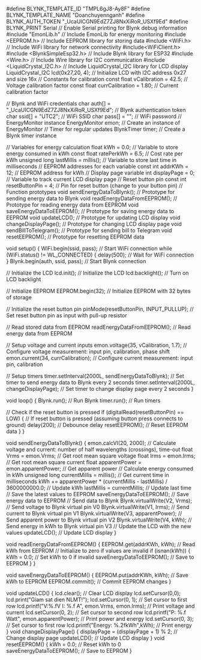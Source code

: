 #define BLYNK_TEMPLATE_ID "TMPL6gJ8-Ay8F"
#define BLYNK_TEMPLATE_NAME "Doanchuyennganh"
#define BLYNK_AUTH_TOKEN "_UcaUICGN9EdZ7ZJ8NxXiRoR_USXf9Ed"
#define BLYNK_PRINT Serial  // Enable Serial printing for Blynk debug information
#include "EmonLib.h"  // Include EmonLib for energy monitoring
#include <EEPROM.h>  // Include EEPROM library for storing data
#include <WiFi.h>  // Include WiFi library for network connectivity
#include<WiFiClient.h>
#include <BlynkSimpleEsp32.h>  // Include Blynk library for ESP32
#include <Wire.h>  // Include Wire library for I2C communication
#include <LiquidCrystal_I2C.h>  // Include LiquidCrystal_I2C library for LCD display
LiquidCrystal_I2C lcd(0x27,20, 4);  // Initialize LCD with I2C address 0x27 and size 16x
// Constants for calibration
const float vCalibration = 42.5;  // Voltage calibration factor
const float currCalibration = 1.80;  // Current calibration factor
 
// Blynk and WiFi credentials
char auth[] = "_UcaUICGN9EdZ7ZJ8NxXiRoR_USXf9Ed";  // Blynk authentication token
char ssid[] = "UTC2";  // WiFi SSID
char pass[] = "";  // WiFi password
// EnergyMonitor instance
EnergyMonitor emon;  // Create an instance of EnergyMonitor
// Timer for regular updates
BlynkTimer timer;  // Create a Blynk timer instance
 
// Variables for energy calculation
float kWh = 0.0;  // Variable to store energy consumed in kWh
const float ratePerkWh = 6.5;  // Cost rate per kWh
unsigned long lastMillis = millis();  // Variable to store last time in milliseconds
// EEPROM addresses for each variable
const int addrKWh = 12;  // EEPROM address for kWh
// Display page variable
int displayPage = 0;  // Variable to track current LCD display page
// Reset button pin
const int resetButtonPin = 4;  // Pin for reset button (change to your button pin)
// Function prototypes
void sendEnergyDataToBlynk();  // Prototype for sending energy data to Blynk
void readEnergyDataFromEEPROM();  // Prototype for reading energy data from EEPROM
void saveEnergyDataToEEPROM();  // Prototype for saving energy data to EEPROM
void updateLCD();  // Prototype for updating LCD display
void changeDisplayPage();  // Prototype for changing LCD display page
void sendBillToTelegram();  // Prototype for sending bill to Telegram
void resetEEPROM();  // Prototype for resetting EEPROM data
 
void setup() {
  WiFi.begin(ssid, pass);  // Start WiFi connection
  while (WiFi.status() != WL_CONNECTED) {
    delay(500);  // Wait for WiFi connection
  }
  Blynk.begin(auth, ssid, pass);  // Start Blynk connection
 
  // Initialize the LCD
  lcd.init();  // Initialize the LCD
  lcd.backlight();  // Turn on LCD backlight
 
  // Initialize EEPROM
  EEPROM.begin(32);  // Initialize EEPROM with 32 bytes of storage
 
  // Initialize the reset button pin
  pinMode(resetButtonPin, INPUT_PULLUP);  // Set reset button pin as input with pull-up resistor
 
  // Read stored data from EEPROM
  readEnergyDataFromEEPROM();  // Read energy data from EEPROM
 
  // Setup voltage and current inputs
  emon.voltage(35, vCalibration, 1.7);  // Configure voltage measurement: input pin, calibration, phase shift
  emon.current(34, currCalibration);  // Configure current measurement: input pin, calibration
 
  // Setup timers
  timer.setInterval(2000L, sendEnergyDataToBlynk);  // Set timer to send energy data to Blynk every 2 seconds
  timer.setInterval(2000L, changeDisplayPage);  // Set timer to change display page every 2 seconds
}
 
void loop() {
  Blynk.run();  // Run Blynk
  timer.run();  // Run timers
 
  // Check if the reset button is pressed
  if (digitalRead(resetButtonPin) == LOW) {  // If reset button is pressed (assuming button press connects to ground)
    delay(200);  // Debounce delay
    resetEEPROM();  // Reset EEPROM data
  }
}
 
void sendEnergyDataToBlynk() {
  emon.calcVI(20, 2000);  // Calculate voltage and current: number of half wavelengths (crossings), time-out
  float Vrms = emon.Vrms;  // Get root mean square voltage
  float Irms = emon.Irms;  // Get root mean square current
  float apparentPower = emon.apparentPower;  // Get apparent power
  // Calculate energy consumed in kWh
  unsigned long currentMillis = millis();  // Get current time in milliseconds
  kWh += apparentPower * (currentMillis - lastMillis) / 3600000000.0;  // Update kWh
  lastMillis = currentMillis;  // Update last time
  // Save the latest values to EEPROM
  saveEnergyDataToEEPROM();  // Save energy data to EEPROM
  // Send data to Blynk
  Blynk.virtualWrite(V2, Vrms);  // Send voltage to Blynk virtual pin V0
  Blynk.virtualWrite(V1, Irms);  // Send current to Blynk virtual pin V1
  Blynk.virtualWrite(V3, apparentPower);  // Send apparent power to Blynk virtual pin V2
  Blynk.virtualWrite(V4, kWh);  // Send energy in kWh to Blynk virtual pin V3
  // Update the LCD with the new values
  updateLCD();  // Update LCD display
}
 
void readEnergyDataFromEEPROM() {
  EEPROM.get(addrKWh, kWh);  // Read kWh from EEPROM
  // Initialize to zero if values are invalid
  if (isnan(kWh)) {
    kWh = 0.0;  // Set kWh to 0 if invalid
    saveEnergyDataToEEPROM();  // Save to EEPROM
  }
}
 
void saveEnergyDataToEEPROM() {
  EEPROM.put(addrKWh, kWh);  // Save kWh to EEPROM
  EEPROM.commit();  // Commit EEPROM changes
}
 
void updateLCD() {
  lcd.clear();  // Clear LCD display
  lcd.setCursor(0,0);
  lcd.print("Giam sat dien NLMT!");
    lcd.setCursor(0, 1);  // Set cursor to first row
    lcd.printf("V:%.fV I: %.f A", emon.Vrms, emon.Irms);  // Print voltage and current
    lcd.setCursor(0, 2);  // Set cursor to second row
    lcd.printf("P: %.f Watt", emon.apparentPower);  // Print power and energy
    lcd.setCursor(0, 3);  // Set cursor to first row
    lcd.printf("Energy: %.2fkWh",kWh);  // Print energy
  }
void changeDisplayPage() {
  displayPage = (displayPage + 1) % 2;  // Change display page
  updateLCD();  // Update LCD display
}
void resetEEPROM() {
  kWh = 0.0;  // Reset kWh to 0
  saveEnergyDataToEEPROM();  // Save to EEPROM
}
